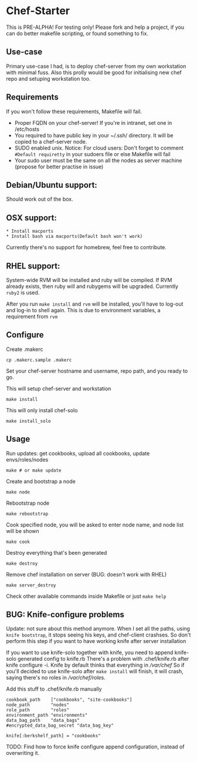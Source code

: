 Chef-Starter
============

This is PRE-ALPHA! For testing only!
Please fork and help a project, if you can do better makefile scripting, or found something to fix.

Use-case
--------

Primary use-case I had, is to deploy chef-server from my own workstation with minimal fuss.
Also this prolly would be good for initialising new chef repo and setuping workstation too.

Requirements
------------

If you won't follow these requirements, Makefile will fail.

* Proper FQDN on your chef-server! If you're in intranet, set one in /etc/hosts
* You required to have public key in your ~/.ssh/ directory. It will be copied to a chef-server node.
* SUDO enabled unix. Notice: For cloud users: Don't forget to comment ```#Default requiretty``` in your sudoers file or else Makefile will fail
* Your sudo user must be the same on all the nodes as server machine (propose for better practise in issue)

Debian/Ubuntu support:
----------------------

Should work out of the box.

OSX support:
------------

    * Install macports
    * Install bash via macports(Default bash won't work)

Currently there's no support for homebrew, feel free to contribute.

RHEL support:
-------------

System-wide RVM will be installed and ruby will be compiled. If RVM already exists, then ruby will and rubygems will be upgraded. Currently ```ruby2``` is used.

After you run ```make install``` and ```rvm``` will be installed, you'll have to log-out and log-in to shell again. This is due to environment variables, a requirement from ```rvm```

Configure
---------

Create .makerc
```
cp .makerc.sample .makerc
```
Set your chef-server hostname and username, repo path, and you ready to go.


This will setup chef-server and workstation
```
make install
```

This will only install chef-solo
```
make install_solo
```

Usage
-----


Run updates: get cookbooks, upload all cookbooks, update envs/roles/nodes
```
make # or make update
```

Create and bootstrap a node
```
make node
```



Rebootstrap node
```
make rebootstrap
```

Cook specified node, you will be asked to enter node name, and node list will be shown
```
make cook
```


Destroy everything that's been generated
```
make destroy
```

Remove chef installation on server (BUG: doesn't work with RHEL)
```
make server_destroy
```

Check other available commands inside Makefile or just ```make help```

BUG: Knife-configure problems
-----------------------------

Update: not sure about this method anymore. When I set all the paths, using ```knife bootstrap```, it stops seeing
        his keys, and chef-client crashses. So don't perform this step if you want to have working knife after server
        installation

If you want to use knife-solo together with knife, you need to append knife-solo generated config to knife.rb
There's a problem with .chef/knife.rb after knife configure -i. Knife by default thinks that everything in */var/chef*
So if you'll decided to use knife-solo after ```make install``` will finish, it will crash, saying there's no roles in */var/chef/role*s.

Add this stuff to .chef/knife.rb manually

```
cookbook_path    ["cookbooks", "site-cookbooks"]
node_path        "nodes"
role_path        "roles"
environment_path "environments"
data_bag_path    "data_bags"
#encrypted_data_bag_secret "data_bag_key"

knife[:berkshelf_path] = "cookbooks"

```
TODO: Find how to force knife configure append configuration, instead of overwriting it.



